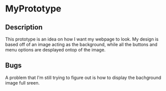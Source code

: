# MyPrototype
## Description
This prototype is an idea on how I want my webpage to look. My design is based off of an image acting as the background, while all the buttons and menu options are desplayed ontop of the image. 
## Bugs
A problem that I'm still trying to figure out is how to display the bachground image full sreen.
